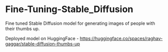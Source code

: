 # Fine-Tuning-Stable_Diffusion
Fine tuned Stable Diffusion model for generating images of people with their thumbs up.

Deployed model on HuggingFace - https://huggingface.co/spaces/raghav-gaggar/stable-diffusion-thumbs-up
